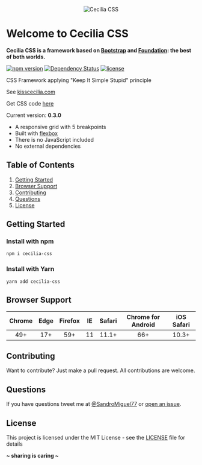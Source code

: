 <p align="center"><img src="http://kisscecilia.com/public/img/logo_cecilia_css.png" alt="Cecilia CSS" /></p>

# Welcome to Cecilia CSS
**Cecilia CSS is a framework based on [Bootstrap](https://getbootstrap.com/) and [Foundation](http://foundation.zurb.com/): the best of both worlds.**

[![npm version](https://badge.fury.io/js/cecilia-css.svg)](https://badge.fury.io/js/cecilia-css)
[![Dependency Status](https://david-dm.org/SandroMiguel/cecilia-css.svg)](https://david-dm.org/SandroMiguel/cecilia-css)
[![license](https://img.shields.io/badge/License-MIT-blue.svg?style=flat)](LICENSE)

CSS Framework applying "Keep It Simple Stupid" principle

See [kisscecilia.com](http://kisscecilia.com/)

Get CSS code [here](dist/cecilia.css)

Current version: **0.3.0**

* A responsive grid with 5 breakpoints
* Built with [flexbox](https://caniuse.com/#feat=flexbox)
* There is no JavaScript included
* No external dependencies

## Table of Contents
1. [Getting Started](#getting-started)
1. [Browser Support](#browser-support)
1. [Contributing](#contributing)
1. [Questions](#questions)
1. [License](#license)

## Getting Started

### Install with npm
`npm i cecilia-css`

### Install with Yarn
`yarn add cecilia-css`

## Browser Support
Chrome | Edge | Firefox | IE | Safari | Chrome for Android | iOS Safari
:----: | :--: | :-----: | :-: | :---: | :----------------: | :-------:
  49+  |  17+ |   59+   | 11 |  11.1+ |         66+        |   10.3+

## Contributing
Want to contribute? Just make a pull request. All contributions are welcome.

## Questions
If you have questions tweet me at [@SandroMiguel77](https://twitter.com/SandroMiguel77) or [open an issue](https://github.com/SandroMiguel/cecilia-css/issues/new).

## License
This project is licensed under the MIT License - see the [LICENSE](LICENSE) file for details

**~ sharing is caring ~**

